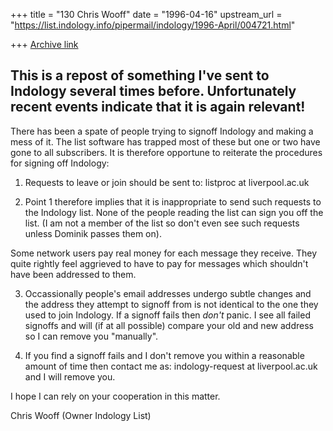 +++
title = "130 Chris Wooff"
date = "1996-04-16"
upstream_url = "https://list.indology.info/pipermail/indology/1996-April/004721.html"

+++
[Archive link](https://list.indology.info/pipermail/indology/1996-April/004721.html)

This is a repost of something I've sent to Indology several times
before. Unfortunately recent events indicate that it is again
relevant!
----------------------


There has been a spate of people trying to signoff Indology
and making a mess of it. The list software has trapped most
of these but one or two have gone to all subscribers. It
is therefore opportune to reiterate the procedures for
signing off Indology:

1) Requests to leave or join should be sent to:
     listproc at liverpool.ac.uk

2) Point 1 therefore implies that it is inappropriate to send
such requests to the Indology list. None of the people reading
the list can sign you off the list. (I am not a member of the
list so don't even see such requests unless Dominik passes
them on).

Some network users pay real money for each message they receive.
They quite rightly feel aggrieved to have to pay for messages
which shouldn't have been addressed to them.

3) Occassionally people's email addresses undergo subtle changes
and the address they attempt to signoff from is not identical
to the one they used to join Indology. If a signoff fails 
then *don't* panic. I see all failed signoffs and will (if at
all possible) compare your old and new address so I can remove
you "manually".

4) If you find a signoff fails and I don't remove you within a
   reasonable amount of time then contact me as:
     indology-request at liverpool.ac.uk
   and I will remove you.

I hope I can rely on your cooperation in this matter.

Chris Wooff (Owner Indology List)




